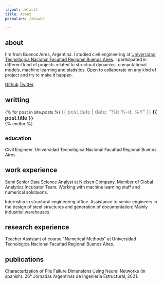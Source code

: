 ```yaml
---
layout: default
title: About
permalink: /about/

---
```

<style>
    
    .h2 {
        font-weight: 600;
        text-align: center;
        
    }

    .text:hover {
    text-decoration: underline;
    }

    .text {
    text-decoration: underline;
    font-size:17px; 
    text-decoration: none; 
    color:#19232d;
    font-weight: 600;
    }

    .subtext {
        font-size:17px; 
        text-decoration: none; 
        color:#19232d;

    }

    .date {
    font-size:17px; 
    text-decoration: none; 
    color:grey;
    }

</style>


## about

I'm from Buenos Aires, Argentina. I studied civil engineering at <a href="https://www.frba.utn.edu.ar/" target="_blank">Universidad Tecnológica Nacional Facultad Regional Buenos Aires</a>. I participated in different kind of projects related to structural dynamics, computational models, machine learning and statistics. Open to collaborate on any kind of project and try to make it happen.

<a href="https://github.com/notravarius" Target="_blank">Github</a>
<a href="https://twitter.com/notravarius" Target="_blank">Twitter</a>

## writting

<div>
{% for post in site.posts %}
    <span class="date">{{ post.date | date: "%b %-d, %Y"  }}</span> 
    <a class="text" href="{{ post.url }}">{{ post.title }}<br></a>
{% endfor %}
</div>

## <sub>education </sub>

Civil Engineer. Universidad Tecnológica Nacional Facultad Regional Buenos Aires.

## work experience

Semi Senior Data Science Analyst at Nielsen Company. Member of Global Analytics Incubator Team. Working with machine learning stuff and numerical solutiuons.

Internship in structural engineering office. Assistance to senior engineers in the design of steel structures and generation of documentation: Mainly industrial warehouses.

## research experience

Teacher Assistant of course "Numerical Methods" at Universidad Tecnológica Nacional Facultad Regional Buenos Aires.

## publications

Characterization of Pile Failure Dimensions Using Neural Networks (in spanish).  26° Jornadas Argentinas de Ingeniería Estructural, 2021.







